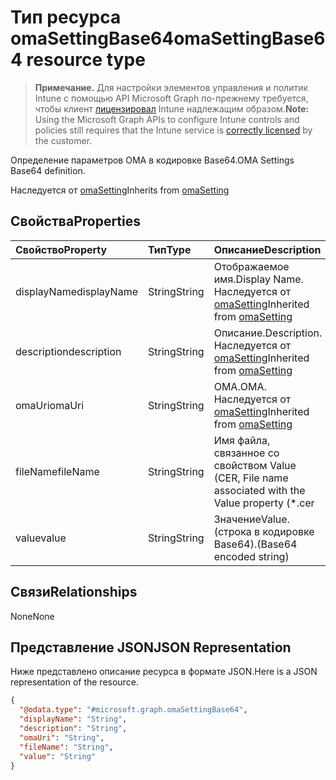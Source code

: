 # <a name="omasettingbase64-resource-type"></a><span data-ttu-id="c258a-101">Тип ресурса omaSettingBase64</span><span class="sxs-lookup"><span data-stu-id="c258a-101">omaSettingBase64 resource type</span></span>

> <span data-ttu-id="c258a-102">**Примечание.** Для настройки элементов управления и политик Intune с помощью API Microsoft Graph по-прежнему требуется, чтобы клиент [лицензировал](https://go.microsoft.com/fwlink/?linkid=839381) Intune надлежащим образом.</span><span class="sxs-lookup"><span data-stu-id="c258a-102">**Note:** Using the Microsoft Graph APIs to configure Intune controls and policies still requires that the Intune service is [correctly licensed](https://go.microsoft.com/fwlink/?linkid=839381) by the customer.</span></span>

<span data-ttu-id="c258a-103">Определение параметров OMA в кодировке Base64.</span><span class="sxs-lookup"><span data-stu-id="c258a-103">OMA Settings Base64 definition.</span></span>

<span data-ttu-id="c258a-104">Наследуется от [omaSetting](../resources/intune_deviceconfig_omasetting.md)</span><span class="sxs-lookup"><span data-stu-id="c258a-104">Inherits from [omaSetting](../resources/intune_deviceconfig_omasetting.md)</span></span>

## <a name="properties"></a><span data-ttu-id="c258a-105">Свойства</span><span class="sxs-lookup"><span data-stu-id="c258a-105">Properties</span></span>
|<span data-ttu-id="c258a-106">Свойство</span><span class="sxs-lookup"><span data-stu-id="c258a-106">Property</span></span>|<span data-ttu-id="c258a-107">Тип</span><span class="sxs-lookup"><span data-stu-id="c258a-107">Type</span></span>|<span data-ttu-id="c258a-108">Описание</span><span class="sxs-lookup"><span data-stu-id="c258a-108">Description</span></span>|
|:---|:---|:---|
|<span data-ttu-id="c258a-109">displayName</span><span class="sxs-lookup"><span data-stu-id="c258a-109">displayName</span></span>|<span data-ttu-id="c258a-110">String</span><span class="sxs-lookup"><span data-stu-id="c258a-110">String</span></span>|<span data-ttu-id="c258a-111">Отображаемое имя.</span><span class="sxs-lookup"><span data-stu-id="c258a-111">Display Name.</span></span> <span data-ttu-id="c258a-112">Наследуется от [omaSetting](../resources/intune_deviceconfig_omasetting.md)</span><span class="sxs-lookup"><span data-stu-id="c258a-112">Inherited from [omaSetting](../resources/intune_deviceconfig_omasetting.md)</span></span>|
|<span data-ttu-id="c258a-113">description</span><span class="sxs-lookup"><span data-stu-id="c258a-113">description</span></span>|<span data-ttu-id="c258a-114">String</span><span class="sxs-lookup"><span data-stu-id="c258a-114">String</span></span>|<span data-ttu-id="c258a-115">Описание.</span><span class="sxs-lookup"><span data-stu-id="c258a-115">Description.</span></span> <span data-ttu-id="c258a-116">Наследуется от [omaSetting](../resources/intune_deviceconfig_omasetting.md)</span><span class="sxs-lookup"><span data-stu-id="c258a-116">Inherited from [omaSetting](../resources/intune_deviceconfig_omasetting.md)</span></span>|
|<span data-ttu-id="c258a-117">omaUri</span><span class="sxs-lookup"><span data-stu-id="c258a-117">omaUri</span></span>|<span data-ttu-id="c258a-118">String</span><span class="sxs-lookup"><span data-stu-id="c258a-118">String</span></span>|<span data-ttu-id="c258a-119">OMA.</span><span class="sxs-lookup"><span data-stu-id="c258a-119">OMA.</span></span> <span data-ttu-id="c258a-120">Наследуется от [omaSetting](../resources/intune_deviceconfig_omasetting.md)</span><span class="sxs-lookup"><span data-stu-id="c258a-120">Inherited from [omaSetting](../resources/intune_deviceconfig_omasetting.md)</span></span>|
|<span data-ttu-id="c258a-121">fileName</span><span class="sxs-lookup"><span data-stu-id="c258a-121">fileName</span></span>|<span data-ttu-id="c258a-122">String</span><span class="sxs-lookup"><span data-stu-id="c258a-122">String</span></span>|<span data-ttu-id="c258a-123">Имя файла, связанное со свойством Value (CER, </span><span class="sxs-lookup"><span data-stu-id="c258a-123">File name associated with the Value property (\*.cer</span></span> | <span data-ttu-id="c258a-124">\*.CRT</span><span class="sxs-lookup"><span data-stu-id="c258a-124">\*.crt</span></span> | <span data-ttu-id="c258a-125">\*.p7b</span><span class="sxs-lookup"><span data-stu-id="c258a-125">\*.p7b</span></span> | <span data-ttu-id="c258a-126">\* .bin).</span><span class="sxs-lookup"><span data-stu-id="c258a-126">\*.bin).</span></span>|
|<span data-ttu-id="c258a-127">value</span><span class="sxs-lookup"><span data-stu-id="c258a-127">value</span></span>|<span data-ttu-id="c258a-128">String</span><span class="sxs-lookup"><span data-stu-id="c258a-128">String</span></span>|<span data-ttu-id="c258a-129">Значение</span><span class="sxs-lookup"><span data-stu-id="c258a-129">Value.</span></span> <span data-ttu-id="c258a-130">(строка в кодировке Base64).</span><span class="sxs-lookup"><span data-stu-id="c258a-130">(Base64 encoded string)</span></span>|

## <a name="relationships"></a><span data-ttu-id="c258a-131">Связи</span><span class="sxs-lookup"><span data-stu-id="c258a-131">Relationships</span></span>
<span data-ttu-id="c258a-132">None</span><span class="sxs-lookup"><span data-stu-id="c258a-132">None</span></span>
## <a name="json-representation"></a><span data-ttu-id="c258a-133">Представление JSON</span><span class="sxs-lookup"><span data-stu-id="c258a-133">JSON Representation</span></span>
<span data-ttu-id="c258a-134">Ниже представлено описание ресурса в формате JSON.</span><span class="sxs-lookup"><span data-stu-id="c258a-134">Here is a JSON representation of the resource.</span></span>
<!-- {
  "blockType": "resource",
  "@odata.type": "microsoft.graph.omaSettingBase64"
}
-->
``` json
{
  "@odata.type": "#microsoft.graph.omaSettingBase64",
  "displayName": "String",
  "description": "String",
  "omaUri": "String",
  "fileName": "String",
  "value": "String"
}
```



